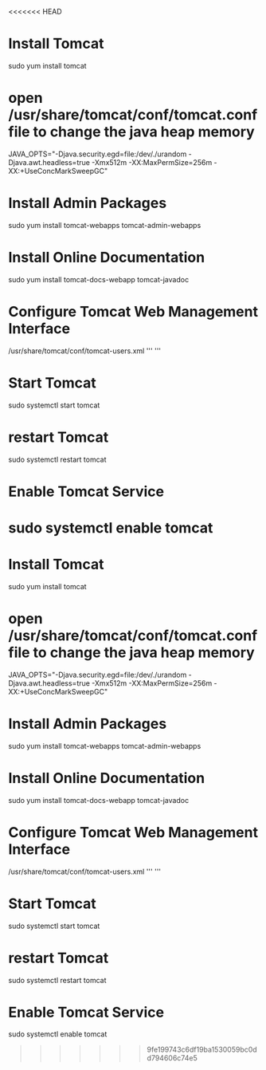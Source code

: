 <<<<<<< HEAD
# Install Tomcat
sudo yum install tomcat
# open /usr/share/tomcat/conf/tomcat.conf file to change the java heap memory
JAVA_OPTS="-Djava.security.egd=file:/dev/./urandom -Djava.awt.headless=true -Xmx512m -XX:MaxPermSize=256m -XX:+UseConcMarkSweepGC"
# Install Admin Packages
sudo yum install tomcat-webapps tomcat-admin-webapps 
# Install Online Documentation
sudo yum install tomcat-docs-webapp tomcat-javadoc
# Configure Tomcat Web Management Interface
/usr/share/tomcat/conf/tomcat-users.xml
'''
<tomcat-users>
    <user username="admin" password="password" roles="manager-gui,admin-gui"/>
</tomcat-users>
'''
# Start Tomcat
sudo systemctl start tomcat
# restart Tomcat
sudo systemctl restart tomcat
# Enable Tomcat Service
sudo systemctl enable tomcat
=======
# Install Tomcat
sudo yum install tomcat
# open /usr/share/tomcat/conf/tomcat.conf file to change the java heap memory
JAVA_OPTS="-Djava.security.egd=file:/dev/./urandom -Djava.awt.headless=true -Xmx512m -XX:MaxPermSize=256m -XX:+UseConcMarkSweepGC"
# Install Admin Packages
sudo yum install tomcat-webapps tomcat-admin-webapps 
# Install Online Documentation
sudo yum install tomcat-docs-webapp tomcat-javadoc
# Configure Tomcat Web Management Interface
/usr/share/tomcat/conf/tomcat-users.xml
'''
<tomcat-users>
    <user username="admin" password="password" roles="manager-gui,admin-gui"/>
</tomcat-users>
'''
# Start Tomcat
sudo systemctl start tomcat
# restart Tomcat
sudo systemctl restart tomcat
# Enable Tomcat Service
sudo systemctl enable tomcat
>>>>>>> 9fe199743c6df19ba1530059bc0dd794606c74e5
